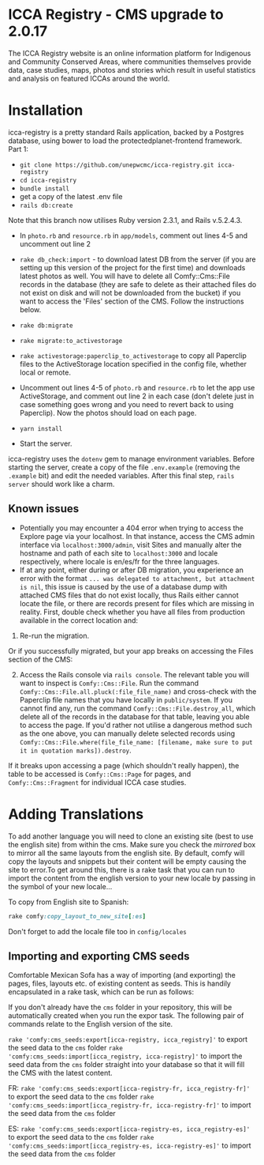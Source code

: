ICCA Registry - CMS upgrade to 2.0.17
===========================

The ICCA Registry website is an online information platform for Indigenous and
Community Conserved Areas, where communities themselves provide data, case
studies, maps, photos and stories which result in useful statistics and
analysis on featured ICCAs around the world.

# Installation

icca-registry is a pretty standard Rails application, backed by a Postgres
database, using bower to load the protectedplanet-frontend framework.
Part 1:

- `git clone https://github.com/unepwcmc/icca-registry.git icca-registry`
- `cd icca-registry`
- `bundle install`
- get a copy of the latest .env file
- `rails db:create`

Note that this branch now utilises Ruby version 2.3.1, and Rails v.5.2.4.3.

- In `photo.rb` and `resource.rb` in `app/models`, comment out lines 4-5 and uncomment out line 2

- `rake db_check:import` - to download latest DB from the server (if you are setting up this version of the project for the first time) and downloads latest photos as well. You will have to delete all Comfy::Cms::File records in the database (they are safe to delete as their attached files do not exist on disk and will not be downloaded from the bucket) if you want to access the 'Files' section of the CMS. Follow the instructions below. 

- `rake db:migrate`

- `rake migrate:to_activestorage`

- `rake activestorage:paperclip_to_activestorage` to copy all Paperclip files to the ActiveStorage location specified in the config file, whether local or remote. 

- Uncomment out lines 4-5 of `photo.rb` and `resource.rb` to let the app use ActiveStorage, and comment out line 2 in each case (don't delete just in case something goes wrong and you need to revert back to using Paperclip). Now the photos should load on each page.

- `yarn install`

- Start the server.

icca-registry uses the `dotenv` gem to manage environment variables. Before
starting the server, create a copy of the file `.env.example` (removing the
`.example` bit) and edit the needed variables. After this final step, `rails server` should work like a charm.

## Known issues
-  Potentially you may encounter a 404 error when trying to access the Explore page via your localhost. In that instance, access the CMS admin interface via `localhost:3000/admin`, visit Sites and manually alter the hostname and path of each site to `localhost:3000` and locale respectively, where locale is en/es/fr for the three languages.
- If at any point, either during or after DB migration, you experience an error with the format `... was delegated to attachment, but attachment is nil`, this issue is caused by the use of a database dump with attached CMS files that do not exist locally, thus Rails either cannot locate the file, or there are records present for files which are missing in reality. First, double check whether you have all files from production available in the correct location and:

1) Re-run the migration. 

Or if you successfully migrated, but your app breaks on accessing the Files section of the CMS:

2) Access the Rails console via `rails console`. The relevant table you will want to inspect is `Comfy::Cms::File`. Run the command `Comfy::Cms::File.all.pluck(:file_file_name)` and cross-check with the Paperclip file names that you have locally in `public/system`. If you cannot find any, run the command `Comfy::Cms::File.destroy_all`, which delete all of the records in the database for that table, leaving you able to access the page. If you'd rather not utilise a dangerous method such as the one above, you can manually delete selected records using `Comfy::Cms::File.where(file_file_name: [filename, make sure to put it in quotation marks]).destroy`. 

If it breaks upon accessing a page (which shouldn't really happen), the table to be accessed is `Comfy::Cms::Page` for pages, and `Comfy::Cms::Fragment` for individual ICCA case studies.

# Adding Translations

To add another language you will need to clone an existing site (best to use the english site) from within the cms. Make sure you check the *mirrored* box to mirror all the same layouts from the english site. By default, comfy will copy the layouts and snippets but their content will be empty causing the site to error.To get around this, there is a rake task that you can run to import the content from the english version to your new locale by passing in the symbol of your new locale...

To copy from English site to Spanish:

```ruby
rake comfy:copy_layout_to_new_site[:es]
```

Don't forget to add the locale file too in `config/locales`

## Importing and exporting CMS seeds

Comfortable Mexican Sofa has a way of importing (and exporting) the pages, files, layouts etc. of existing content as seeds. This is handily encapsulated in a rake task, which can be run as follows:

If you don't already have the `cms` folder in your repository, this will be automatically created when you run the expor task. The following pair of commands relate to the English version of the site. 

`rake 'comfy:cms_seeds:export[icca-registry, icca_registry]'` to export the seed data to the `cms` folder
`rake 'comfy:cms_seeds:import[icca_registry, icca-registry]'` to import the seed data from the `cms` folder straight into your database so that it will fill the CMS with the latest content.

FR: 
`rake 'comfy:cms_seeds:export[icca-registry-fr, icca_registry-fr]'` to export the seed data to the `cms` folder
`rake 'comfy:cms_seeds:import[icca_registry-fr, icca-registry-fr]'` to import the seed data from the `cms` folder

ES: 
`rake 'comfy:cms_seeds:export[icca-registry-es, icca_registry-es]'` to export the seed data to the `cms` folder
`rake 'comfy:cms_seeds:import[icca_registry-es, icca-registry-es]'` to import the seed data from the `cms` folder

